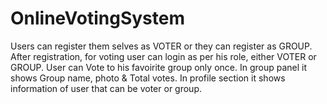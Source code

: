 # OnlineVotingSystem

Users can register them selves as VOTER or they can register as GROUP.
After registration, for voting user can login as per his role, either VOTER or GROUP.
User can Vote to his favoirite group only once. 
In group panel it shows Group name, photo & Total votes.
In profile section it shows information of user that can be voter or group.
